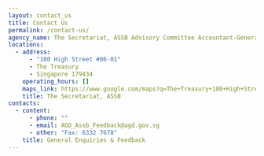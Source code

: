 ```yaml
---
layout: contact_us
title: Contact Us
permalink: /contact-us/
agency_name: The Secretariat, ASSB Advisory Committee Accountant-General's Department
locations:
  - address:
      - "100 High Street #06-01"
      - The Treasury
      - Singapore 179434
    operating_hours: []
    maps_link: https://www.google.com/maps?q=The+Treasury+100+High+Street+179434+
    title: The Secretariat, ASSB
contacts:
  - content:
      - phone: ""
      - email: AGD_Assb_Feedback@agd.gov.sg
      - other: "Fax: 6332 7678"
    title: General Enquiries & Feedback
---
```

